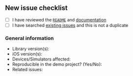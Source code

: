 ## New issue checklist

- [ ] I have reviewed the [`README`](https://github.com/Instagram/IGListKit/blob/master/README.md) and [documentation](http://instagram.github.io/IGListKit)
- [ ] I have searched [existing issues](https://github.com/Instagram/IGListKit/issues) and this is not a duplicate

### General information

- Library version(s):
- iOS version(s):
- Devices/Simulators affected:
- Reproducible in the demo project? (Yes/No):
- Related issues:
